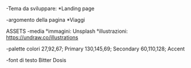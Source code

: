 -Tema da sviluppare:
*Landing page 

-argomento della pagina
*Viaggi


ASSETS
-media
°immagini: Unsplash
°illustrazioni: https://undraw.co/illustrations

-palette colori
27,92,67; Primary
130,145,69; Secondary
60,110,128; Accent


-font di testo
Bitter
Dosis
